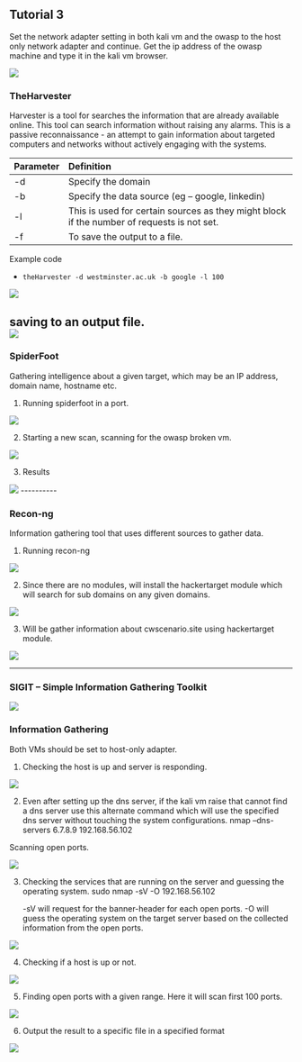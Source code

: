 ## Tutorial 3

 Set the network adapter setting in both kali vm and the owasp to the host only network adapter and continue.
Get the ip address of the owasp machine and type it in the kali vm browser.



<img src="https://github.com/mr-desilva/6COSC019C-Cyber-Security/blob/main/Tutorial%203/images/img1.png">


### TheHarvester
Harvester is a tool for searches the information that are already available online. This tool can search information without raising any alarms. This is a passive reconnaissance - an attempt to gain information about targeted computers and networks without actively engaging with the systems.

|Parameter|Definition|
|:----|:----|
|-d|Specify the domain|
|-b|Specify the data source (eg – google, linkedin)|
|-l|This is used for certain sources as they might block if the number of requests is not set.|
|-f|To save the output to a file.|


Example code
 - `theHarvester -d westminster.ac.uk -b google -l 100`

<img src="https://github.com/mr-desilva/6COSC019C-Cyber-Security/blob/main/Tutorial%203/images/img2.png">

saving to an output file.<br>
<img src="https://github.com/mr-desilva/6COSC019C-Cyber-Security/blob/main/Tutorial%203/images/img3.png">
----------


### SpiderFoot
Gathering intelligence about a given target, which may be an IP address, domain name, hostname etc.

1. Running spiderfoot in a port.
<img src="https://github.com/mr-desilva/6COSC019C-Cyber-Security/blob/main/Tutorial%203/images/img4.png">

2. Starting a new scan, scanning for the owasp broken vm.
<img src="https://github.com/mr-desilva/6COSC019C-Cyber-Security/blob/main/Tutorial%203/images/img5.png">

3. Results
<img src="https://github.com/mr-desilva/6COSC019C-Cyber-Security/blob/main/Tutorial%203/images/img6.png">
----------

### Recon-ng

Information gathering tool that uses different sources to gather data.

1. Running recon-ng
<img src="https://github.com/mr-desilva/6COSC019C-Cyber-Security/blob/main/Tutorial%203/images/img7.png">

2. Since there are no modules, will install the hackertarget module which will search for sub domains on any given domains.
<img src="https://github.com/mr-desilva/6COSC019C-Cyber-Security/blob/main/Tutorial%203/images/img8.png">

3. Will be gather information about cwscenario.site using hackertarget module.
<img src="https://github.com/mr-desilva/6COSC019C-Cyber-Security/blob/main/Tutorial%203/images/img9.png">

----------


### SIGIT – Simple Information Gathering Toolkit
<img src="https://github.com/mr-desilva/6COSC019C-Cyber-Security/blob/main/Tutorial%203/images/img10.png">

### Information Gathering
Both VMs should be set to host-only adapter.

1. Checking the host is up and server is responding.
<img src="https://github.com/mr-desilva/6COSC019C-Cyber-Security/blob/main/Tutorial%203/images/img11.png">

2. Even after setting up the dns server, if the kali vm raise that cannot find a dns server use this alternate command which will use the specified dns server without touching the system configurations.
nmap –dns-servers 6.7.8.9 192.168.56.102

Scanning open ports.

<img src="https://github.com/mr-desilva/6COSC019C-Cyber-Security/blob/main/Tutorial%203/images/img12.png">

3. Checking the services that are running on the server and guessing the operating system.
sudo nmap  -sV -O 192.168.56.102

    -sV will request for the banner-header for each open ports.
    -O will guess the operating system on the target server based on the collected information from the open ports.

<img src="https://github.com/mr-desilva/6COSC019C-Cyber-Security/blob/main/Tutorial%203/images/img13.png">

4. Checking if a host is up or not.
<img src="https://github.com/mr-desilva/6COSC019C-Cyber-Security/blob/main/Tutorial%203/images/img14.png">

5. Finding open ports with a given range. Here it will scan first 100 ports.
<img src="https://github.com/mr-desilva/6COSC019C-Cyber-Security/blob/main/Tutorial%203/images/img15.png">

6. Output the result to a specific file in a specified format
<img src="https://github.com/mr-desilva/6COSC019C-Cyber-Security/blob/main/Tutorial%203/images/img16.png">


